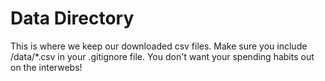# Data Directory

This is where we keep our downloaded csv files. Make sure you include /data/*.csv in your .gitignore file. 
You don't want your spending habits out on the interwebs!